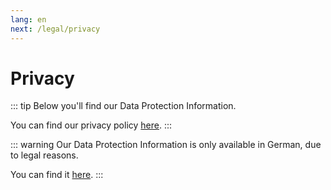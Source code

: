 ```yaml
---
lang: en
next: /legal/privacy
---
```


# Privacy

::: tip
Below you'll find our Data Protection Information.

You can find our privacy policy [here](./legal/privacy.md#privacy-policy).
:::

::: warning
Our Data Protection Information is only available in German, due to legal reasons.

You can find it [here](./de/privacy.md#datenschutz).
:::
